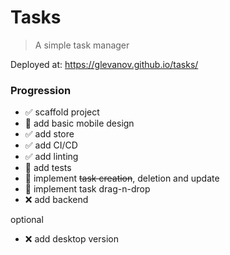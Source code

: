# Tasks
> A simple task manager

Deployed at: https://glevanov.github.io/tasks/

### Progression
* ✅ scaffold project
* 🚧 add basic mobile design
* ✅ add store
* ✅ add CI/CD
* ✅ add linting
* 🚧 add tests
* 🚧 implement ~~task creation~~, deletion and update
* 🚧 implement task drag-n-drop
* ❌ add backend

optional
* ❌ add desktop version
